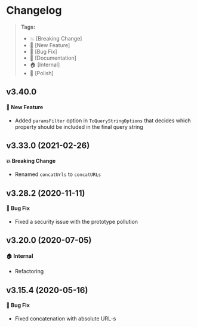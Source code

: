Changelog
=========

> **Tags:**
> - :boom:       [Breaking Change]
> - :rocket:     [New Feature]
> - :bug:        [Bug Fix]
> - :memo:       [Documentation]
> - :house:      [Internal]
> - :nail_care:  [Polish]

## v3.40.0

#### :rocket: New Feature

* Added `paramsFilter` option in `ToQueryStringOptions` that decides which property should be included in the final query string

## v3.33.0 (2021-02-26)

#### :boom: Breaking Change

* Renamed `concatUrls` to `concatURLs`

## v3.28.2 (2020-11-11)

#### :bug: Bug Fix

* Fixed a security issue with the prototype pollution

## v3.20.0 (2020-07-05)

#### :house: Internal

* Refactoring

## v3.15.4 (2020-05-16)

#### :bug: Bug Fix

* Fixed concatenation with absolute URL-s
